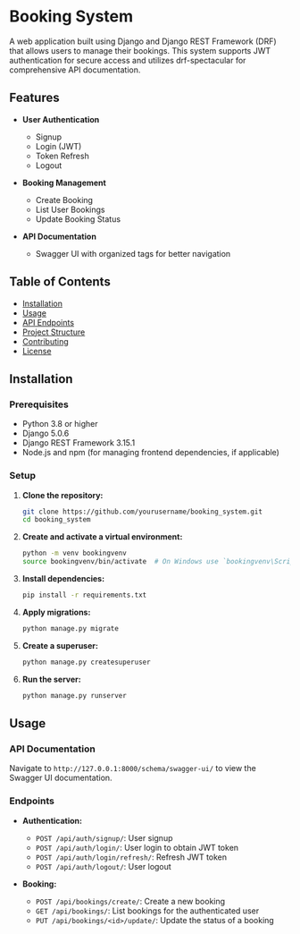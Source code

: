 # Booking System

A web application built using Django and Django REST Framework (DRF) that allows users to manage their bookings. This system supports JWT authentication for secure access and utilizes drf-spectacular for comprehensive API documentation.

## Features

- **User Authentication**
  - Signup
  - Login (JWT)
  - Token Refresh
  - Logout

- **Booking Management**
  - Create Booking
  - List User Bookings
  - Update Booking Status

- **API Documentation**
  - Swagger UI with organized tags for better navigation

## Table of Contents

- [Installation](#installation)
- [Usage](#usage)
- [API Endpoints](#api-endpoints)
- [Project Structure](#project-structure)
- [Contributing](#contributing)
- [License](#license)

## Installation

### Prerequisites

- Python 3.8 or higher
- Django 5.0.6
- Django REST Framework 3.15.1
- Node.js and npm (for managing frontend dependencies, if applicable)

### Setup

1. **Clone the repository:**

    ```bash
    git clone https://github.com/yourusername/booking_system.git
    cd booking_system
    ```

2. **Create and activate a virtual environment:**

    ```bash
    python -m venv bookingvenv
    source bookingvenv/bin/activate  # On Windows use `bookingvenv\Scripts\activate`
    ```

3. **Install dependencies:**

    ```bash
    pip install -r requirements.txt
    ```

4. **Apply migrations:**

    ```bash
    python manage.py migrate
    ```

5. **Create a superuser:**

    ```bash
    python manage.py createsuperuser
    ```

6. **Run the server:**

    ```bash
    python manage.py runserver
    ```

## Usage

### API Documentation

Navigate to `http://127.0.0.1:8000/schema/swagger-ui/` to view the Swagger UI documentation.

### Endpoints

- **Authentication:**
  - `POST /api/auth/signup/`: User signup
  - `POST /api/auth/login/`: User login to obtain JWT token
  - `POST /api/auth/login/refresh/`: Refresh JWT token
  - `POST /api/auth/logout/`: User logout

- **Booking:**
  - `POST /api/bookings/create/`: Create a new booking
  - `GET /api/bookings/`: List bookings for the authenticated user
  - `PUT /api/bookings/<id>/update/`: Update the status of a booking